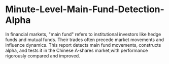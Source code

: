 # Minute-Level-Main-Fund-Detection-Alpha
In financial markets, "main fund" refers to institutional investors like hedge funds and mutual funds. Their trades often precede market movements and influence dynamics. This report detects main fund movements, constructs alpha, and tests it in the Chinese A-shares market,with performance rigorously compared and improved.
